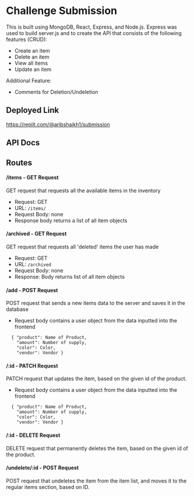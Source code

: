 # Challenge Submission
This is built using MongoDB, React, Express, and Node.js. Express was used to build server.js and to create the API that consists of the following features (CRUD):
- Create an item
- Delete an item
- View all items
- Update an item

Additional Feature:
- Comments for Deletion/Undeletion

## Deployed Link
https://replit.com/@aribshaikh1/submission

## API Docs

## Routes

#### /items - GET Request
GET request that requests all the available items in the inventory
- Request: GET
- URL: ``` /items/ ```
- Request Body: none
- Response body returns a list of all item objects

#### /archived - GET Request
GET request that requests all 'deleted' items the user has made
- Request: GET
- URL: ``` /archived ```
- Request Body: none
- Response: Body returns list of all item objects

#### /add - POST Request
POST request that sends a new items data to the server and saves it in the database
- Request body contains a user object from the data inputted into the frontend
```
  { "product": Name of Product, 
    "amount": Number of supply, 
    "color": Color, 
    "vendor": Vendor }
```

#### /:id - PATCH Request
PATCH request that updates the item, based on the given id of the product.
- Request body contains a user object from the data inputted into the frontend
```
  { "product": Name of Product, 
    "amount": Number of supply, 
    "color": Color, 
    "vendor": Vendor }
```

#### /:id - DELETE Request
DELETE request that permanently deletes the item, based on the given id of the product.


#### /undelete/:id - POST Request
POST request that undeletes the item from the item list, and moves it to the regular items section, based on ID.


